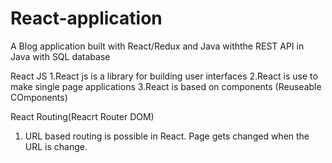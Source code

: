# React-application
A Blog application built with React/Redux and Java withthe REST API in Java with SQL database

React JS
1.React js is a library for building user interfaces
2.React is use to make single page applications
3.React is based on components (Reuseable COmponents)

React Routing(Reacrt Router DOM)
1. URL based routing is possible in React. Page gets changed when the URL is change. 